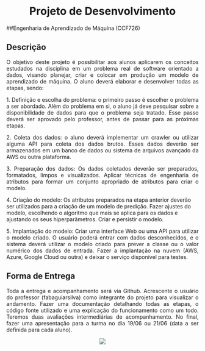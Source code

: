 
    
   <center><h1>Projeto de Desenvolvimento </h1></center>
   
##Engenharia de Aprendizado de Máquina (CCF726)  

## Descrição 
<p align="justify"> 
O objetivo deste projeto é possibilitar aos alunos aplicarem os conceitos estudados na disciplina em um problema real de software orientado a dados, visando planejar, criar e colocar em produção um modelo de aprendizado de máquina. O aluno deverá elaborar e desenvolver todas as etapas, sendo:</p>


<p align="justify"> 
1. Definição e escolha do problema: o primeiro passo é escolher o problema a ser abordado. Além do problema em si, o aluno já deve pesquisar sobre a disponibilidade de dados para que o problema seja tratado. Esse passo deverá ser aprovado pelo professor, antes de passar para as próximas etapas. </p>

<p align="justify"> 
2. Coleta dos dados: o aluno deverá implementar um crawler ou utilizar alguma API para coleta dos dados brutos. Esses dados deverão ser armazenados em um banco de dados ou sistema de arquivos avançado da AWS ou outra plataforma. </p>

<p align="justify"> 
3. Preparação dos dados: Os dados coletados deverão ser preparados, formatados, limpos e visualizados. Aplicar técnicas de engenharia de atributos para formar um conjunto apropriado de atributos para criar o modelo. </p>

<p align="justify"> </p>
4. Criação do modelo: Os atributos preparados na etapa anterior deverão ser utilizados para a criação de um modelo de predição. Fazer ajustes do modelo, escolhendo o algoritmo que mais se aplica para os dados e ajustando os seus hiperparâmetros. Criar e persistir o modelo.</p>

<p align="justify"> 
5. Implantação do modelo: Criar uma interface Web ou uma API para utilizar o modelo criado. O usuário poderá entrar com dados desconhecidos, e o sistema deverá utilizar o modelo criado para prever a classe ou o valor numérico dos dados de entrada. Fazer a implantação na nuvem (AWS, Azure, Google Cloud ou outra) e deixar o serviço disponível para testes.</p>



## Forma de Entrega

<p align="justify"> 
Toda a entrega e acompanhamento será via Github. Acrescente o usuário do professor (fabaguiarsilva) como integrante do projeto para visualizar o andamento. Fazer uma documentação detalhando todas as etapas, o código fonte utilizado e uma explicação do funcionamento como um todo. Teremos duas avaliações intermediárias de acompanhamento. No final, fazer uma apresentação para a turma no dia 19/06 ou 21/06 (data a ser definida para cada aluno).</p>



<p align="center">
<img src="http://img.shields.io/static/v1?label=STATUS&message=EM%20DESENVOLVIMENTO&color=GREEN&style=for-the-badge"/>
</p>